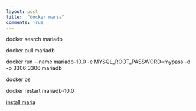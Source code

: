 ```yaml
---
layout: post
title:  "docker maria"
comments: True
---
```


docker search mariadb   

docker pull mariadb   

docker run --name mariadb-10.0 -e MYSQL_ROOT_PASSWORD=mypass -d -p 3306:3306 mariadb    

docker ps   

docker restart mariadb-10.0

[install maria](https://mariadb.com/kb/en/mariadb/installing-and-using-mariadb-via-docker/)
